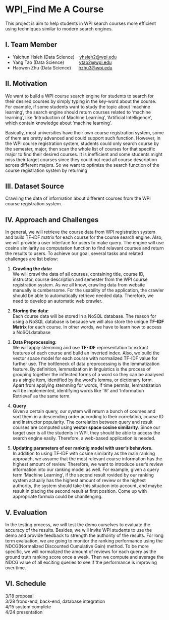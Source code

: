 # WPI_Find Me A Course
This project is aim to help students in WPI search courses more efficient using techniques similar to modern search engines.

## I. Team Member
* Yaichun Hsieh (Data Science) &nbsp;&nbsp; yhsieh2@wpi.edu
* Yang Tao (Data Science)     &nbsp;&nbsp;&nbsp;&nbsp;&nbsp;&nbsp;&nbsp;&nbsp;&nbsp;&nbsp; ytao2@wpi.edu
* Haowen Zhu (Data Science)   &nbsp;&nbsp;&nbsp;&nbsp; hzhu3@wpi.edu


## II. Motivation
We want to build a WPI course search engine for students to search for their desired courses by simply typing in the key-word about the course. For example, if some students want to study the topic about ‘machine learning’, the search engine should return courses related to ‘machine learning’, like ‘Introduction of Machine Learning’, ’Artificial Intelligence’, which contain knowledge about ‘machine learning’.

Basically, most universities have their own course registration system, some of them are pretty advanced and could support such function. However, in the WPI course registration system, students could only search course by the semester, major, then scan the whole list of courses for that specific major to find their desired courses. It is inefficient and some students might miss their target courses since they could not read all course description across different majors. So we want to optimize the search function of the course registration system by returning

## III. Dataset Source
Crawling the data of information about different courses from the WPI course registration system.

## IV. Approach and Challenges

In general, we will retrieve the course data from WPI registration system and build TF-iDF matrix for each course for the course search engine. Also, we will provide a user interface for users to make query. The engine will use cosine similarity as computation function to find relavant courses and return the results to users. To achieve our goal, several tasks and related challenges are list below:<br>

1. **Crawling the data:**<br>
We will crawl the data of all courses, containing title, course ID, instructor, course description and semester from the WPI course registration system. As we all know, crawling data from website manually is cumbersome. For the usability of the application, the crawler should be able to automatically retrieve needed data. Therefore, we need to develop an automatic web crawler.<br>

2. **Storing the data:**<br>
Each course data will be stored in a NoSQL database. The reason for using a NoSQL database is because we will also store the unique **TF-IDF Matrix** for each course. In other words, we have to learn how to access a NoSQLdatabase<br>

3. **Data Preprocessing:**<br>
We will apply stemming and use **TF-IDF** representation to extract features of each course and build an inverted index. Also, we build the vector space model for each course with normalized TF-IDF value for further use. The bottleneck of data preprocessing is the lemmatization feature. By definition, lemmatization in linguistics is the process of grouping together the inflected forms of a word so they can be analysed as a single item, identified by the word's lemma, or dictionary form. Apart from applying stemming for words, if time permits, lemmatization will be implemented, identifying words like ‘IR’ and ‘Information Retrieval’ as the same term.<br>

4. **Query**<br>
Given a certain query, our system will return a bunch of courses and sort them in a descending order according to their correlation, course ID and instructor popularity. The correlation between query and result courses are computed using **vector space cosine similarity**. Since our target user is all the students in WPI, they should be able to access the search engine easily. Therefore, a web-based application is needed.<br>

5. **Updating parameters of our ranknig model with user’s behaviors.**<br>
In addition to using TF-IDF with cosine similarity as the main ranking approach, we assume that the most relevant course information has the highest amount of review. Therefore, we want to introduce user’s review information into our ranking model as well. For example, given a query term ‘Machine Learning’, if the second result rovided by our ranking system actually has the highest amount of review or the highest authority, the system should take this situation into account, and maybe result in placing the second result at first position. Come up with appropriate formula could be chanllenging.<br>

## V. Evaluation<br>
In the testing process, we will test the demo ourselves to evaluate the accuracy of the results. Besides, we will invite WPI students to use the demo and provide feedback to strength the authority of the results. For long term evaluation, we are going to monitor the ranking performance using the NDCG(Normalized Discounted Cumulative Gain) method. To be more specific, we will normalized the amount of reviews for each query as the ground truth ranking score once a week. Then we compute and average the NDCG value of all exciting
queries to see if the performance is improving over time.<br>

## VI. Schedule
3/18 proposal<br>
3/28 frond-end, back-end, database integration<br>
4/15 system complete<br>
4/24 presentation
